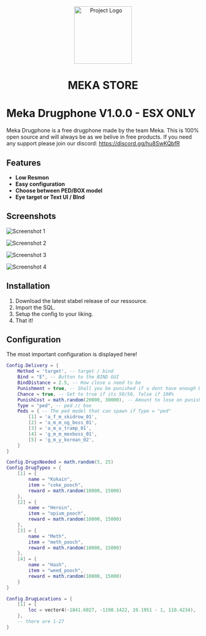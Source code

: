<div align="center">
   <img src="	https://cdn.discordapp.com/attachments/1294682930593005578/1298712719985217606/logo.png?ex=671a8ff9&is=67193e79&hm=f8fb5c9a7d7b123340e138a9eee10ab0779d260ca4f83335830e6048fe843c3d&" width="150px" alt="Project Logo" />
    <h1>MEKA STORE</h1>
</div>

# Meka Drugphone V1.0.0 - ESX ONLY

Meka Drugphone is a free drugphone made by the team Meka. This is 100% open source and will always be as we belive in free products. If you need any support please join our discord: https://discord.gg/hu8SwKQbfR

## Features

- **Low Resmon**
- **Easy configuration**
- **Choose between PED/BOX model**
- **Eye target or Text UI / BInd**

## Screenshots

![Screenshot 1](https://media.discordapp.net/attachments/1294682930593005578/1298714965234024458/image.png?ex=671a9210&is=67194090&hm=8bbd9c88c51c88b1407e00f150fceacc79d1645863faef555634838c2a35afde&=&format=webp&quality=lossless) 

![Screenshot 2](https://media.discordapp.net/attachments/1294682930593005578/1298715029218132008/image.png?ex=671a921f&is=6719409f&hm=bb0d1efd240a35b33a6630bb32c211cd43c26dccd9c3798bad17f214999e1deb&=&format=webp&quality=lossless)

![Screenshot 3](https://media.discordapp.net/attachments/1294682930593005578/1298715138790002688/image.png?ex=671a923a&is=671940ba&hm=a0d8afc5cce53b70e73a885f431328566487a2aa1cba2da0b369493dd1b945a2&=&format=webp&quality=lossless)

![Screenshot 4](https://cdn.discordapp.com/attachments/1294682930593005578/1298715257698652260/image.png?ex=671a9256&is=671940d6&hm=40ba297236b816b99513aaeb31145ad920c85a72d7da8c72352277f79f469c4e&)

## Installation

1. Download the latest stabel release of our ressource.
2. Import the SQL.
3. Setup the config to your liking.
4. That it!

## Configuration
The most important configuration is displayed here!

```lua
Config.Delivery = {
    Method = 'target', -- target / bind
    Bind = "E", -- Button to the BIND GUI
    BindDistance = 2.5, -- How close u need to be
    Punishment = true, -- Shall you be punished if u dont have enough Drugs?
    Chance = true, -- Set to true if its 50/50, false if 100%
    PunishCost = math.random(20000, 30000), -- Amount to lose on punishment
    Type = "ped", -- ped // box
    Peds = { -- The ped model that can spawn if Type = "ped"
        [1] = 'a_f_m_skidrow_01',
        [2] = 'a_m_m_og_boss_01',
        [3] = 'a_m_o_tramp_01',
        [4] = 'g_m_m_mexboss_01',
        [5] = 'g_m_y_korean_02',
    }
}

Config.DrugsNeeded = math.random(5, 25)
Config.DrugTypes = {
    [1] = {
        name = "Kokain",
        item = "coke_pooch",
        reward = math.random(10000, 15000)
    },
    [2] = {
        name = "Heroin",
        item = "opium_pooch",
        reward = math.random(10000, 15000)
    },
    [3] = {
        name = "Meth",
        item = "meth_pooch",
        reward = math.random(10000, 15000)
    },
    [4] = {
        name = "Hash",
        item = "weed_pooch",
        reward = math.random(10000, 15000)
    }
}

Config.DrugLocations = {
    [1] = {
        loc = vector4(-1841.6027, -1198.1422, 19.1951 - 1, 110.4234),
    },
    -- there are 1-27
} 
```
